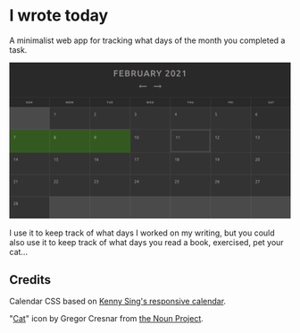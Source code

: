 # I wrote today
A minimalist web app for tracking what days of the month you completed a task.

![Screenshot](screenshot.png)

I use it to keep track of what days I worked on my writing, but you could also use it to keep track of what days you read a book, exercised, pet your cat...

<!-- see it in action at ...: uses local storage etc -->

<!-- developing: react, etc -->

## Credits
Calendar CSS based on [Kenny Sing's responsive calendar](https://codepen.io/KennySing/pen/rBDlJ).

"[Cat](https://thenounproject.com/search/?q=cat&i=3556313)" icon by Gregor Cresnar from [the Noun Project](https://thenounproject.com/).